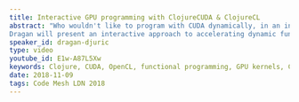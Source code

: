 ```yaml
---
title: Interactive GPU programming with ClojureCUDA & ClojureCL
abstract: "Who wouldn't like to program with CUDA dynamically, in an interactive, but compiled, environment?
Dragan will present an interactive approach to accelerating dynamic functional programs with GPU kernels."
speaker_id: dragan-djuric
type: video
youtube_id: E1w-A87L5Xw
keywords: Clojure, CUDA, OpenCL, functional programming, GPU kernels, ClojureCUDA, ClojureCL
date: 2018-11-09
tags: Code Mesh LDN 2018
---
```


